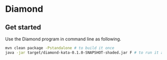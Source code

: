 # Diamond

## Get started

Use the Diamond program in command line as following.
```bash
mvn clean package -Pstandalone # to build it once
java -jar target/diamond-kata-0.1.0-SNAPSHOT-shaded.jar F # to run it as many times as you want
```